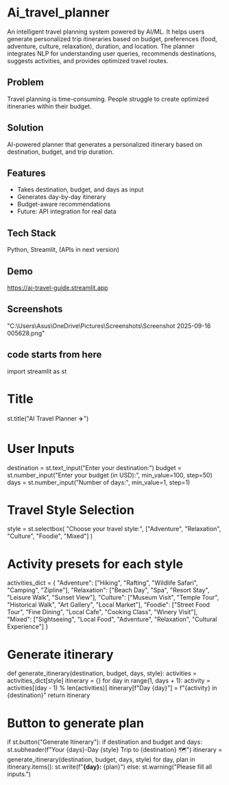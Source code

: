 # Ai_travel_planner
An intelligent travel planning system powered by AI/ML. It helps users generate personalized trip itineraries based on budget, preferences (food, adventure, culture, relaxation), duration, and location. The planner integrates NLP for understanding user queries, recommends destinations, suggests activities, and provides optimized travel routes.
## Problem
Travel planning is time-consuming. People struggle to create optimized itineraries within their budget.

## Solution
AI-powered planner that generates a personalized itinerary based on destination, budget, and trip duration.

## Features
- Takes destination, budget, and days as input
- Generates day-by-day itinerary
- Budget-aware recommendations
- Future: API integration for real data

## Tech Stack
Python, Streamlit, (APIs in next version)

## Demo
https://ai-travel-guide.streamlit.app

## Screenshots
"C:\Users\Asus\OneDrive\Pictures\Screenshots\Screenshot 2025-09-16 005628.png"

## code starts from here
import streamlit as st

# Title
st.title("AI Travel Planner ✈️")

# User Inputs
destination = st.text_input("Enter your destination:")
budget = st.number_input("Enter your budget (in USD):", min_value=100, step=50)
days = st.number_input("Number of days:", min_value=1, step=1)

# Travel Style Selection
style = st.selectbox(
    "Choose your travel style:",
    ["Adventure", "Relaxation", "Culture", "Foodie", "Mixed"]
)

# Activity presets for each style
activities_dict = {
    "Adventure": ["Hiking", "Rafting", "Wildlife Safari", "Camping", "Zipline"],
    "Relaxation": ["Beach Day", "Spa", "Resort Stay", "Leisure Walk", "Sunset View"],
    "Culture": ["Museum Visit", "Temple Tour", "Historical Walk", "Art Gallery", "Local Market"],
    "Foodie": ["Street Food Tour", "Fine Dining", "Local Cafe", "Cooking Class", "Winery Visit"],
    "Mixed": ["Sightseeing", "Local Food", "Adventure", "Relaxation", "Cultural Experience"]
}

# Generate itinerary
def generate_itinerary(destination, budget, days, style):
    activities = activities_dict[style]
    itinerary = {}
    for day in range(1, days + 1):
        activity = activities[(day - 1) % len(activities)]
        itinerary[f"Day {day}"] = f"{activity} in {destination}"
    return itinerary

# Button to generate plan
if st.button("Generate Itinerary"):
    if destination and budget and days:
        st.subheader(f"Your {days}-Day {style} Trip to {destination} 🗺️")
        itinerary = generate_itinerary(destination, budget, days, style)
        for day, plan in itinerary.items():
            st.write(f"**{day}:** {plan}")
    else:
        st.warning("Please fill all inputs.")

